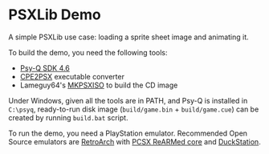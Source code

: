 # PSXLib Demo

A simple PSXLib use case: loading a sprite sheet image and animating it.

To build the demo, you need the following tools:
- [Psy-Q SDK 4.6](http://www.psxdev.net/downloads.html)
- [CPE2PSX](https://www.romhacking.net/utilities/869/) executable converter
- Lameguy64's [MKPSXISO](https://github.com/Lameguy64/mkpsxiso) to build the CD image

Under Windows, given all the tools are in PATH, and Psy-Q is installed in `C:\psyq`, ready-to-run disk image (`build/game.bin` + `build/game.cue`) can be created by running `build.bat` script.

To run the demo, you need a PlayStation emulator. Recommended Open Source emulators are [RetroArch](https://www.retroarch.com/) with [PCSX ReARMed core](https://github.com/notaz/pcsx_rearmed) and [DuckStation](https://github.com/stenzek/duckstation).

